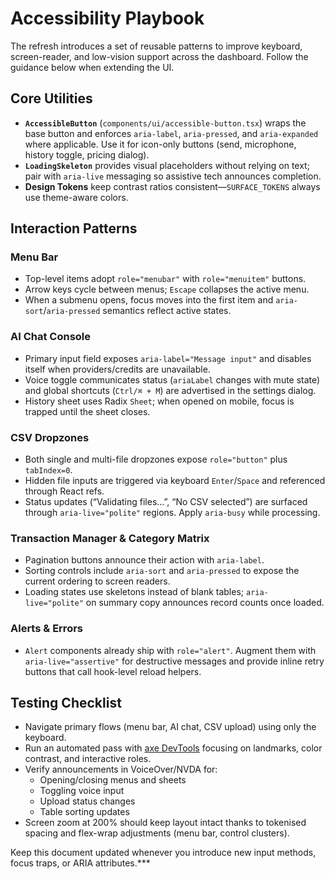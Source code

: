 # Accessibility Playbook

The refresh introduces a set of reusable patterns to improve keyboard, screen-reader, and low-vision support across the dashboard. Follow the guidance below when extending the UI.

## Core Utilities

- **`AccessibleButton`** (`components/ui/accessible-button.tsx`) wraps the base button and enforces `aria-label`, `aria-pressed`, and `aria-expanded` where applicable. Use it for icon-only buttons (send, microphone, history toggle, pricing dialog).
- **`LoadingSkeleton`** provides visual placeholders without relying on text; pair with `aria-live` messaging so assistive tech announces completion.
- **Design Tokens** keep contrast ratios consistent—`SURFACE_TOKENS` always use theme-aware colors.

## Interaction Patterns

### Menu Bar
- Top-level items adopt `role="menubar"` with `role="menuitem"` buttons.
- Arrow keys cycle between menus; `Escape` collapses the active menu.
- When a submenu opens, focus moves into the first item and `aria-sort`/`aria-pressed` semantics reflect active states.

### AI Chat Console
- Primary input field exposes `aria-label="Message input"` and disables itself when providers/credits are unavailable.
- Voice toggle communicates status (`ariaLabel` changes with mute state) and global shortcuts (`Ctrl/⌘ + M`) are advertised in the settings dialog.
- History sheet uses Radix `Sheet`; when opened on mobile, focus is trapped until the sheet closes.

### CSV Dropzones
- Both single and multi-file dropzones expose `role="button"` plus `tabIndex=0`.
- Hidden file inputs are triggered via keyboard `Enter`/`Space` and referenced through React refs.
- Status updates (“Validating files…”, “No CSV selected”) are surfaced through `aria-live="polite"` regions. Apply `aria-busy` while processing.

### Transaction Manager & Category Matrix
- Pagination buttons announce their action with `aria-label`.
- Sorting controls include `aria-sort` and `aria-pressed` to expose the current ordering to screen readers.
- Loading states use skeletons instead of blank tables; `aria-live="polite"` on summary copy announces record counts once loaded.

### Alerts & Errors
- `Alert` components already ship with `role="alert"`. Augment them with `aria-live="assertive"` for destructive messages and provide inline retry buttons that call hook-level reload helpers.

## Testing Checklist

- Navigate primary flows (menu bar, AI chat, CSV upload) using only the keyboard.
- Run an automated pass with [axe DevTools](https://www.deque.com/axe/devtools/) focusing on landmarks, color contrast, and interactive roles.
- Verify announcements in VoiceOver/NVDA for:
  - Opening/closing menus and sheets
  - Toggling voice input
  - Upload status changes
  - Table sorting updates
- Screen zoom at 200% should keep layout intact thanks to tokenised spacing and flex-wrap adjustments (menu bar, control clusters).

Keep this document updated whenever you introduce new input methods, focus traps, or ARIA attributes.***
